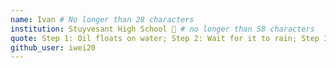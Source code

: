```yaml
---
name: Ivan # No longer than 28 characters 
institution: Stuyvesant High School 🚩 # no longer than 58 characters
quote: Step 1: Oil floats on water; Step 2: Wait for it to rain; Step 3: Cover yourself in oil; Step 4: Fly # no longer than 100 characters, avoid using quotes(") to guarantee the format remains the same.
github_user: iwei20
---
```

